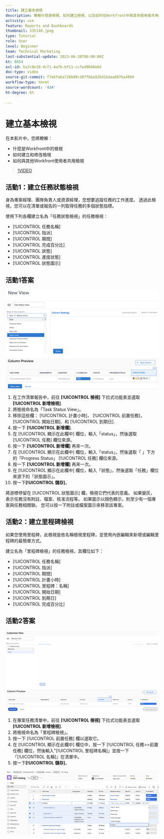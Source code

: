```yaml
---
title: 建立基本檢視
description: 瞭解什麼是檢視、如何建立檢視，以及如何在Workfront中與其他使用者共用檢視。
activity: use
feature: Reports and Dashboards
thumbnail: 335148.jpeg
type: Tutorial
role: User
level: Beginner
team: Technical Marketing
last-substantial-update: 2023-06-20T00:00:00Z
kt: 8854
exl-id: ba3c0e10-dcf1-4a7b-bf11-ccfed9040e6d
doc-type: video
source-git-commit: f7e6fa6a728699c307fbba926d1bdaa697ba4894
workflow-type: tm+mt
source-wordcount: '434'
ht-degree: 6%

---
```


# 建立基本檢視

在本影片中，您將瞭解：

* 什麼是Workfront中的檢視
* 如何建立和修改檢視
* 如何與其他Workfront使用者共用檢視

>[!VIDEO](https://video.tv.adobe.com/v/335148/?quality=12&learn=on)

## 活動1：建立任務狀態檢視

身為專案經理、團隊負責人或資源經理，您想要追蹤任務的工作進度。 透過此檢視，您可以在清單或報告的一列取得任務的多個狀態指標。

使用下列各欄建立名為「任務狀態檢視」的任務檢視：

* [!UICONTROL 任務名稱]
* [!UICONTROL 指派]
* [!UICONTROL 期間]
* [!UICONTROL 完成百分比]
* [!UICONTROL 狀態]
* [!UICONTROL 進度狀態]
* [!UICONTROL 狀態圖示]

## 活動1答案

![建立任務狀態檢視的畫面影像](assets/view-exercise.png)

1. 在工作清單報告中，前往 **[!UICONTROL 檢視]** 下拉式功能表並選取 **[!UICONTROL 新增檢視]**.
1. 將檢視命名為「Task Status View」。
1. 移除這些欄： [!UICONTROL 計畫小時]， [!UICONTROL 前置任務]， [!UICONTROL 開始日期]、和 [!UICONTROL 到期日].
1. 按一下 **[!UICONTROL 新增欄]**.
1. 在 [!UICONTROL 顯示在此欄中] 欄位，輸入「status」，然後選取 [!UICONTROL 任務] 欄位來源。
1. 按一下 **[!UICONTROL 新增欄]** 再來一次。
1. 在 [!UICONTROL 顯示在此欄中] 欄位，輸入「status」，然後選取「 」下方的「Progress Status」 [!UICONTROL 任務] 欄位來源。
1. 按一下 **[!UICONTROL 新增欄]** 再來一次。
1. 在 [!UICONTROL 顯示在此欄中] 欄位，輸入「狀態」，然後選取「任務」欄位來源下的「狀態圖示」。
1. 按一下&#x200B;**[!UICONTROL 儲存]**。

將游標停留在 [!UICONTROL 狀態圖示] 欄，檢視它們代表的意義。 如果變灰，表示任務沒有附註、檔案、核准流程等。 如果圖示以顏色顯示，則至少有一個專案與任務相關聯。 您可以按一下附註或檔案圖示來移至該專案。

## 活動2：建立里程碑檢視

如果您使用里程碑，此檢視是依名稱檢視里程碑，並使用內嵌編輯來新增或編輯里程碑的最簡單方式。

建立名為「里程碑檢視」的任務檢視，其欄位如下：

* [!UICONTROL 任務名稱]
* [!UICONTROL 指派]
* [!UICONTROL 期間]
* [!UICONTROL 計畫小時]
* [!UICONTROL 里程碑：名稱]
* [!UICONTROL 開始日期]
* [!UICONTROL 到期日]
* [!UICONTROL 完成百分比]


## 活動2答案

![建立里程碑檢視的畫面影像](assets/view-milestone-exercise-1.png)

1. 在專案任務清單中，前往 **[!UICONTROL 檢視]** 下拉式功能表並選取 **[!UICONTROL 新增檢視]**.
1. 將檢視命名為「里程碑檢視」。
1. 按一下 [!UICONTROL 前置任務] 欄以選取它。
1. 在 [!UICONTROL 顯示在此欄中] 欄位中，按一下 [!UICONTROL 任務>>前置任務] 欄位，然後輸入&quot;[!UICONTROL 里程碑名稱]」並按一下「[!UICONTROL 名稱]」在清單中。
1. 按一下&#x200B;**[!UICONTROL 儲存]**。

![使用里程碑檢視的任務清單影像](assets/view-milestone-exercise-2.png)
